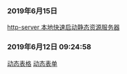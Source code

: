 ### 2019年6月15日 
[http-server 本地快速启动静态资源服务器](https://www.npmjs.com/package/http-server)

### 2019年6月12日 09:24:58
[动态表格](https://juejin.im/post/5a100d09f265da4324800807)
[动态表单](https://juejin.im/post/5a9bc2676fb9a028d4440cfa#heading-3)